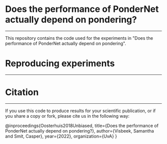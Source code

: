 # Does the performance of PonderNet actually depend on pondering?
<hr>
This repository contains the code used for the experiments in "Does the performance of PonderNet actually depend on pondering".


# Reproducing experiments
<hr>

# Citation
<hr>
If you use this code to produce results for your scientific publication, or if you share a copy or fork, please cite us in the following way:

@inproceedings{Oosterhuis2018Unbiased,
  title={Does the performance of PonderNet actually depend on pondering?},
  author={Visbeek, Samantha and Smit, Casper},
  year={2022},
  organization={UvA}
}


